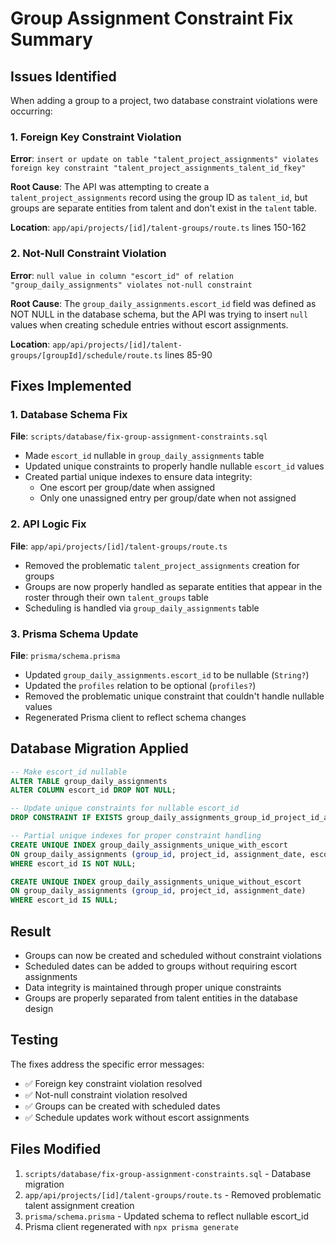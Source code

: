# Group Assignment Constraint Fix Summary

## Issues Identified

When adding a group to a project, two database constraint violations were occurring:

### 1. Foreign Key Constraint Violation
**Error**: `insert or update on table "talent_project_assignments" violates foreign key constraint "talent_project_assignments_talent_id_fkey"`

**Root Cause**: The API was attempting to create a `talent_project_assignments` record using the group ID as `talent_id`, but groups are separate entities from talent and don't exist in the `talent` table.

**Location**: `app/api/projects/[id]/talent-groups/route.ts` lines 150-162

### 2. Not-Null Constraint Violation  
**Error**: `null value in column "escort_id" of relation "group_daily_assignments" violates not-null constraint`

**Root Cause**: The `group_daily_assignments.escort_id` field was defined as NOT NULL in the database schema, but the API was trying to insert `null` values when creating schedule entries without escort assignments.

**Location**: `app/api/projects/[id]/talent-groups/[groupId]/schedule/route.ts` lines 85-90

## Fixes Implemented

### 1. Database Schema Fix
**File**: `scripts/database/fix-group-assignment-constraints.sql`

- Made `escort_id` nullable in `group_daily_assignments` table
- Updated unique constraints to properly handle nullable `escort_id` values
- Created partial unique indexes to ensure data integrity:
  - One escort per group/date when assigned
  - Only one unassigned entry per group/date when not assigned

### 2. API Logic Fix
**File**: `app/api/projects/[id]/talent-groups/route.ts`

- Removed the problematic `talent_project_assignments` creation for groups
- Groups are now properly handled as separate entities that appear in the roster through their own `talent_groups` table
- Scheduling is handled via `group_daily_assignments` table

### 3. Prisma Schema Update
**File**: `prisma/schema.prisma`

- Updated `group_daily_assignments.escort_id` to be nullable (`String?`)
- Updated the `profiles` relation to be optional (`profiles?`)
- Removed the problematic unique constraint that couldn't handle nullable values
- Regenerated Prisma client to reflect schema changes

## Database Migration Applied

```sql
-- Make escort_id nullable
ALTER TABLE group_daily_assignments 
ALTER COLUMN escort_id DROP NOT NULL;

-- Update unique constraints for nullable escort_id
DROP CONSTRAINT IF EXISTS group_daily_assignments_group_id_project_id_assignment_date_escort_key;

-- Partial unique indexes for proper constraint handling
CREATE UNIQUE INDEX group_daily_assignments_unique_with_escort 
ON group_daily_assignments (group_id, project_id, assignment_date, escort_id) 
WHERE escort_id IS NOT NULL;

CREATE UNIQUE INDEX group_daily_assignments_unique_without_escort 
ON group_daily_assignments (group_id, project_id, assignment_date) 
WHERE escort_id IS NULL;
```

## Result

- Groups can now be created and scheduled without constraint violations
- Scheduled dates can be added to groups without requiring escort assignments
- Data integrity is maintained through proper unique constraints
- Groups are properly separated from talent entities in the database design

## Testing

The fixes address the specific error messages:
- ✅ Foreign key constraint violation resolved
- ✅ Not-null constraint violation resolved
- ✅ Groups can be created with scheduled dates
- ✅ Schedule updates work without escort assignments

## Files Modified

1. `scripts/database/fix-group-assignment-constraints.sql` - Database migration
2. `app/api/projects/[id]/talent-groups/route.ts` - Removed problematic talent assignment creation
3. `prisma/schema.prisma` - Updated schema to reflect nullable escort_id
4. Prisma client regenerated with `npx prisma generate`